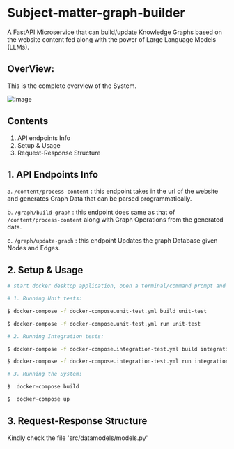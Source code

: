 
# Subject-matter-graph-builder

A FastAPI Microservice that can build/update Knowledge Graphs based on the website content fed along with the power of Large Language Models (LLMs).


## OverView:

 This is the complete overview of the System.

 ![image](https://github.com/AbhishekPawaskar/subject-matter-graph-builder/assets/46342691/0b5c0e58-1617-4792-9bc0-763647b07bf3)

 
## Contents

1. API endpoints Info
2. Setup & Usage
3. Request-Response Structure


## 1. API Endpoints Info

a. `/content/process-content` : this endpoint takes in the url of the website and generates Graph Data that can be parsed programmatically.

b. `/graph/build-graph` : this endpoint does same as that of `/content/process-content` along with Graph Operations from the generated data.

c. `/graph/update-graph` : this endpoint Updates the graph Database given Nodes and Edges.


## 2. Setup & Usage

```bash
# start docker desktop application, open a terminal/command prompt and navigate to this project and enter the following

# 1. Running Unit tests:

$ docker-compose -f docker-compose.unit-test.yml build unit-test

$ docker-compose -f docker-compose.unit-test.yml run unit-test

# 2. Running Integration tests:

$ docker-compose -f docker-compose.integration-test.yml build integration-test

$ docker-compose -f docker-compose.integration-test.yml run integration-test

# 3. Running the System:

$  docker-compose build

$  docker-compose up

```


## 3. Request-Response Structure

   Kindly check the file 'src/datamodels/models.py'
